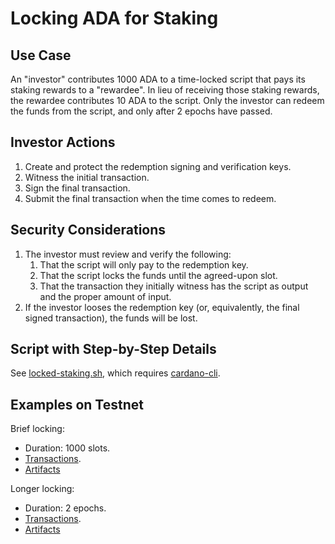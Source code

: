 Locking ADA for Staking
=======================

Use Case
--------

An "investor" contributes 1000 ADA to a time-locked script that pays its staking rewards to a "rewardee". In lieu of receiving those staking rewards, the rewardee contributes 10 ADA to the script. Only the investor can redeem the funds from the script, and only after 2 epochs have passed.


Investor Actions
----------------

1.  Create and protect the redemption signing and verification keys.
2.  Witness the initial transaction.
3.  Sign the final transaction.
4.  Submit the final transaction when the time comes to redeem.


Security Considerations
-----------------------

1.  The investor must review and verify the following:
    1.  That the script will only pay to the redemption key.
    2.  That the script locks the funds until the agreed-upon slot.
    3.  That the transaction they initially witness has the script as output and the proper amount of input.
2.  If the investor looses the redemption key (or, equivalently, the final signed transaction), the funds will be lost.


Script with Step-by-Step Details
--------------------------------

See [locked-staking.sh](locked-staking.sh), which requires [cardano-cli](https://github.com/input-output-hk/cardano-node/tree/master/cardano-cli).


Examples on Testnet
-------------------

Brief locking:
*  Duration: 1000 slots.
*  [Transactions](https://explorer.cardano-testnet.iohkdev.io/en/address?address=addr_test1zzcg5w7rmwug9rm80u49mds4jyafp6dqf29w2ajtk2dueusvluken35ncjnu0puetf5jvttedkze02d5kf890kquh60sl6mrts).
*  [Artifacts](short/)


Longer locking:
*  Duration: 2 epochs.
*  [Transactions](https://explorer.cardano-testnet.iohkdev.io/en/address.html?address=addr_test1zq92c9jzqnlxj9ys7erk06lw8m826cj3xhekv6c48qp3trsvluken35ncjnu0puetf5jvttedkze02d5kf890kquh60schyyfn).
*  [Artifacts](long/)



